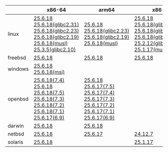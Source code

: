 ||x86-64|arm64|x86|ppc64le|armv7|armel|
| --- | --- | --- | --- | --- | --- | --- |
|linux|[25.6.18](https://github.com/roswell/sbcl_head/releases/download/25.6.18/sbcl-25.6.18-x86-64-linux-binary.tar.bz2)<br />[25.6.18(glibc2.31)](https://github.com/roswell/sbcl_head/releases/download/25.6.18/sbcl-25.6.18-x86-64-linux-glibc2.31-binary.tar.bz2)<br />[25.6.18(glibc2.23)](https://github.com/roswell/sbcl_head/releases/download/25.6.18/sbcl-25.6.18-x86-64-linux-glibc2.23-binary.tar.bz2)<br />[25.6.18(glibc2.19)](https://github.com/roswell/sbcl_head/releases/download/25.6.18/sbcl-25.6.18-x86-64-linux-glibc2.19-binary.tar.bz2)<br />[25.6.18(musl)](https://github.com/roswell/sbcl_head/releases/download/25.6.18/sbcl-25.6.18-x86-64-linux-musl-binary.tar.bz2)<br />[25.3.5(glibc2.10)](https://github.com/roswell/sbcl_head/releases/download/25.3.5/sbcl-25.3.5-x86-64-linux-glibc2.10-binary.tar.bz2)<br />|[25.6.18](https://github.com/roswell/sbcl_head/releases/download/25.6.18/sbcl-25.6.18-arm64-linux-binary.tar.bz2)<br />[25.6.18(glibc2.23)](https://github.com/roswell/sbcl_head/releases/download/25.6.18/sbcl-25.6.18-arm64-linux-glibc2.23-binary.tar.bz2)<br />[25.6.18(glibc2.19)](https://github.com/roswell/sbcl_head/releases/download/25.6.18/sbcl-25.6.18-arm64-linux-glibc2.19-binary.tar.bz2)<br />[25.6.18(musl)](https://github.com/roswell/sbcl_head/releases/download/25.6.18/sbcl-25.6.18-arm64-linux-musl-binary.tar.bz2)<br />|[25.6.18](https://github.com/roswell/sbcl_head/releases/download/25.6.18/sbcl-25.6.18-x86-linux-binary.tar.bz2)<br />[25.6.18(glibc2.31)](https://github.com/roswell/sbcl_head/releases/download/25.6.18/sbcl-25.6.18-x86-linux-glibc2.31-binary.tar.bz2)<br />[25.6.18(glibc2.23)](https://github.com/roswell/sbcl_head/releases/download/25.6.18/sbcl-25.6.18-x86-linux-glibc2.23-binary.tar.bz2)<br />[25.6.18(glibc2.19)](https://github.com/roswell/sbcl_head/releases/download/25.6.18/sbcl-25.6.18-x86-linux-glibc2.19-binary.tar.bz2)<br />[25.2.12(glibc2.10)](https://github.com/roswell/sbcl_head/releases/download/25.2.12/sbcl-25.2.12-x86-linux-glibc2.10-binary.tar.bz2)<br />[25.1.17(musl)](https://github.com/roswell/sbcl_head/releases/download/25.1.17/sbcl-25.1.17-x86-linux-musl-binary.tar.bz2)<br />|[25.6.18](https://github.com/roswell/sbcl_head/releases/download/25.6.18/sbcl-25.6.18-ppc64le-linux-binary.tar.bz2)<br />[25.6.18(glibc2.23)](https://github.com/roswell/sbcl_head/releases/download/25.6.18/sbcl-25.6.18-ppc64le-linux-glibc2.23-binary.tar.bz2)<br />[25.6.18(glibc2.19)](https://github.com/roswell/sbcl_head/releases/download/25.6.18/sbcl-25.6.18-ppc64le-linux-glibc2.19-binary.tar.bz2)<br />|[25.6.17](https://github.com/roswell/sbcl_head/releases/download/25.6.17/sbcl-25.6.17-armv7-linux-binary.tar.bz2)<br />|[25.1.17](https://github.com/roswell/sbcl_head/releases/download/25.1.17/sbcl-25.1.17-armel-linux-binary.tar.bz2)<br />|
|freebsd|[25.6.18](https://github.com/roswell/sbcl_head/releases/download/25.6.18/sbcl-25.6.18-x86-64-freebsd-binary.tar.bz2)<br />|[25.6.18](https://github.com/roswell/sbcl_head/releases/download/25.6.18/sbcl-25.6.18-arm64-freebsd-binary.tar.bz2)<br />|[25.6.18](https://github.com/roswell/sbcl_head/releases/download/25.6.18/sbcl-25.6.18-x86-freebsd-binary.tar.bz2)<br />||||
|windows|[25.6.18](https://github.com/roswell/sbcl_head/releases/download/25.6.18/sbcl-25.6.18-x86-64-windows-binary.tar.bz2)<br />[25.6.18(msi)](https://github.com/roswell/sbcl_head/releases/download/25.6.18/sbcl-25.6.18-x86-64-windows-binary.msi)<br />||||||
|openbsd|[25.6.18(7.4)](https://github.com/roswell/sbcl_head/releases/download/25.6.18/sbcl-25.6.18-x86-64-openbsd-7.4-binary.tar.bz2)<br />[25.6.18](https://github.com/roswell/sbcl_head/releases/download/25.6.18/sbcl-25.6.18-x86-64-openbsd-binary.tar.bz2)<br />[25.6.18(7.5)](https://github.com/roswell/sbcl_head/releases/download/25.6.18/sbcl-25.6.18-x86-64-openbsd-7.5-binary.tar.bz2)<br />[25.6.18(7.3)](https://github.com/roswell/sbcl_head/releases/download/25.6.18/sbcl-25.6.18-x86-64-openbsd-7.3-binary.tar.bz2)<br />[25.6.18(7.2)](https://github.com/roswell/sbcl_head/releases/download/25.6.18/sbcl-25.6.18-x86-64-openbsd-7.2-binary.tar.bz2)<br />[25.6.18(7.1)](https://github.com/roswell/sbcl_head/releases/download/25.6.18/sbcl-25.6.18-x86-64-openbsd-7.1-binary.tar.bz2)<br />[25.6.17(6.9)](https://github.com/roswell/sbcl_head/releases/download/25.6.17/sbcl-25.6.17-x86-64-openbsd-6.9-binary.tar.bz2)<br />|[25.6.18](https://github.com/roswell/sbcl_head/releases/download/25.6.18/sbcl-25.6.18-arm64-openbsd-binary.tar.bz2)<br />[25.6.17(7.5)](https://github.com/roswell/sbcl_head/releases/download/25.6.17/sbcl-25.6.17-arm64-openbsd-7.5-binary.tar.bz2)<br />[25.6.17(7.4)](https://github.com/roswell/sbcl_head/releases/download/25.6.17/sbcl-25.6.17-arm64-openbsd-7.4-binary.tar.bz2)<br />[25.6.17(7.3)](https://github.com/roswell/sbcl_head/releases/download/25.6.17/sbcl-25.6.17-arm64-openbsd-7.3-binary.tar.bz2)<br />[25.6.17(7.2)](https://github.com/roswell/sbcl_head/releases/download/25.6.17/sbcl-25.6.17-arm64-openbsd-7.2-binary.tar.bz2)<br />[25.6.17(7.1)](https://github.com/roswell/sbcl_head/releases/download/25.6.17/sbcl-25.6.17-arm64-openbsd-7.1-binary.tar.bz2)<br />[25.6.17(6.9)](https://github.com/roswell/sbcl_head/releases/download/25.6.17/sbcl-25.6.17-arm64-openbsd-6.9-binary.tar.bz2)<br />|||||
|darwin|[25.6.18](https://github.com/roswell/sbcl_head/releases/download/25.6.18/sbcl-25.6.18-x86-64-darwin-binary.tar.bz2)<br />|[25.6.18](https://github.com/roswell/sbcl_head/releases/download/25.6.18/sbcl-25.6.18-arm64-darwin-binary.tar.bz2)<br />|||||
|netbsd|[25.6.18](https://github.com/roswell/sbcl_head/releases/download/25.6.18/sbcl-25.6.18-x86-64-netbsd-binary.tar.bz2)<br />|[25.6.17](https://github.com/roswell/sbcl_head/releases/download/25.6.17/sbcl-25.6.17-arm64-netbsd-binary.tar.bz2)<br />|[24.12.7](https://github.com/roswell/sbcl_head/releases/download/24.12.7/sbcl-24.12.7-x86-netbsd-binary.tar.bz2)<br />||||
|solaris|[25.6.18](https://github.com/roswell/sbcl_head/releases/download/25.6.18/sbcl-25.6.18-x86-64-solaris-binary.tar.bz2)<br />||[25.1.17](https://github.com/roswell/sbcl_head/releases/download/25.1.17/sbcl-25.1.17-x86-solaris-binary.tar.bz2)<br />||||
